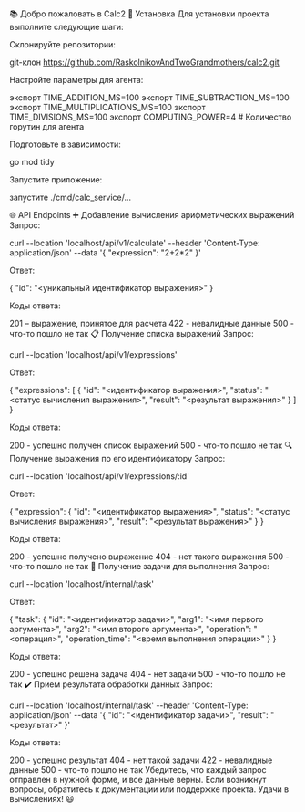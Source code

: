 📚 Добро пожаловать в Calc2
🚀 Установка
Для установки проекта выполните следующие шаги:

Склонируйте репозитории:

git-клон https://github.com/RaskolnikovAndTwoGrandmothers/calc2.git

Настройте параметры для агента:

экспорт TIME_ADDITION_MS=100 экспорт TIME_SUBTRACTION_MS=100 экспорт TIME_MULTIPLICATIONS_MS=100 экспорт TIME_DIVISIONS_MS=100 экспорт COMPUTING_POWER=4 # Количество горутин для агента

Подготовьте в зависимости:

go mod tidy

Запустите приложение:

запустите ./cmd/calc_service/...

🌐 API Endpoints
➕ Добавление вычисления арифметических выражений
Запрос:

curl --location 'localhost/api/v1/calculate'
--header 'Content-Type: application/json'
--data '{ "expression": "2+2*2" }'

Ответ:

{ "id": "<уникальный идентификатор выражения>" }

Коды ответа:

201 – выражение, принятое для расчета
422 - невалидные данные
500 - что-то пошло не так
📋 Получение списка выражений
Запрос:

curl --location 'localhost/api/v1/expressions'

Ответ:

{ "expressions": [ { "id": "<идентификатор выражения>", "status": "<статус вычисления выражения>", "result": "<результат выражения>" } ] }

Коды ответа:

200 - успешно получен список выражений
500 - что-то пошло не так
🔍 Получение выражения по его идентификатору
Запрос:

curl --location 'localhost/api/v1/expressions/:id'

Ответ:

{ "expression": { "id": "<идентификатор выражения>", "status": "<статус вычисления выражения>", "result": "<результат выражения>" } }

Коды ответа:

200 - успешно получено выражение
404 - нет такого выражения
500 - что-то пошло не так
🔄 Получение задачи для выполнения
Запрос:

curl --location 'localhost/internal/task'

Ответ:

{ "task": { "id": "<идентификатор задачи>", "arg1": "<имя первого аргумента>", "arg2": "<имя второго аргумента>", "operation": "<операция>", "operation_time": "<время выполнения операции>" } }

Коды ответа:

200 - успешно решена задача
404 - нет задачи
500 - что-то пошло не так
✔️ Прием результата обработки данных
Запрос:

curl --location 'localhost/internal/task'
--header 'Content-Type: application/json'
--data '{ "id": "<идентификатор задачи>", "result": "<результат>" }'

Коды ответа:

200 - успешно результат
404 - нет такой задачи
422 - невалидные данные
500 - что-то пошло не так
Убедитесь, что каждый запрос отправлен в нужной форме, и все данные верны. Если возникнут вопросы, обратитесь к документации или поддержке проекта. Удачи в вычислениях! 😃
